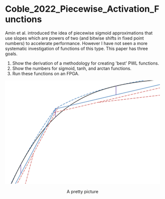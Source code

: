 # Coble_2022_Piecewise_Activation_Functions

Amin et al. introduced the idea of piecewise sigmoid approximations that use slopes which are powers of two (and bitwise shifts in fixed point numbers) to accelerate performance. However I have not seen a more systematic investigation of functions of this type. This paper has three goals.
1. Show the derivation of a methodology for creating 'best' PWL functions.
2. Show the numbers for sigmoid, tanh, and arctan functions.
3. Run these functions on an FPGA.
<p align="center">
<img src=".\LaTeX\figures\big-G-figure.png" alt="drawing" width="600"/>
</p>
<p align="center"> A pretty picture </p>
